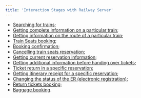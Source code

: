 ```yaml
---
title: 'Interaction Stages with Railway Server'
---
```


-   [Searching for trains](/trains/trains_stages/searchtrains);
-   [Getting complete information on a particular train](/trains/trains_stages/getfulltraininfo);
-   [Getting information on the route of a particular train](/trains/trains_stages/gettrainroute);
-   [Train Seats booking](/trains/trains_stages/booktrain);
-   [Booking confirmation](/trains/trains_stages/confirmbooktrain);
-   [Cancelling train seats reservation](/trains/trains_stages/cancelbooktrain);
-   [Getting current reservation information](/trains/trains_stages/updatebooktrain);
-   [Getting additional information before handing over tickets](/trains/trains_stages/getrefundinfo);
-   [Ticket return in a specific reservation](/trains/trains_stages/refundbook);
-   [Getting itinerary receipt for a specific reservation](/trains/trains_stages/getticketblank);
-   [Changing the status of the ER (electronic registration)](/trains/trains_stages/changeerstatus);
-   [Return tickets booking](/trains/trains_stages/bookreturntrain);
-   [Baggage booking](/trains/trains_stages/bookbaggagedoc).